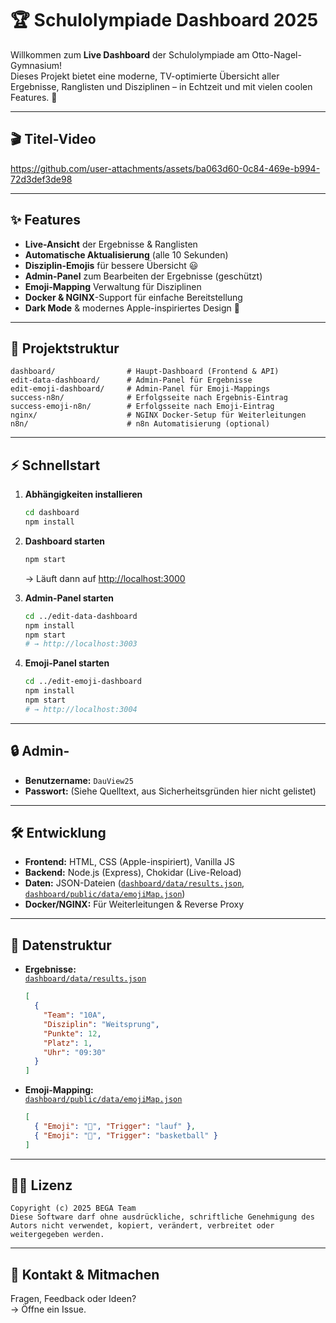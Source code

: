 # 🏆 Schulolympiade Dashboard 2025

Willkommen zum **Live Dashboard** der Schulolympiade am Otto-Nagel-Gymnasium!  
Dieses Projekt bietet eine moderne, TV-optimierte Übersicht aller Ergebnisse, Ranglisten und Disziplinen – in Echtzeit und mit vielen coolen Features. 🚀

---

## 🎬 Titel-Video

https://github.com/user-attachments/assets/ba063d60-0c84-469e-b994-72d3def3de98

---

## ✨ Features

- **Live-Ansicht** der Ergebnisse & Ranglisten  
- **Automatische Aktualisierung** (alle 10 Sekunden)
- **Disziplin-Emojis** für bessere Übersicht 😃
- **Admin-Panel** zum Bearbeiten der Ergebnisse (geschützt)
- **Emoji-Mapping** Verwaltung für Disziplinen
- **Docker & NGINX**-Support für einfache Bereitstellung
- **Dark Mode** & modernes Apple-inspiriertes Design 🌙

---

## 🚦 Projektstruktur

```
dashboard/                # Haupt-Dashboard (Frontend & API)
edit-data-dashboard/      # Admin-Panel für Ergebnisse
edit-emoji-dashboard/     # Admin-Panel für Emoji-Mappings
success-n8n/              # Erfolgsseite nach Ergebnis-Eintrag
success-emoji-n8n/        # Erfolgsseite nach Emoji-Eintrag
nginx/                    # NGINX Docker-Setup für Weiterleitungen
n8n/                      # n8n Automatisierung (optional)
```

---

## ⚡ Schnellstart

1. **Abhängigkeiten installieren**
   ```sh
   cd dashboard
   npm install
   ```

2. **Dashboard starten**
   ```sh
   npm start
   ```
   → Läuft dann auf [http://localhost:3000](http://localhost:3000)

3. **Admin-Panel starten**
   ```sh
   cd ../edit-data-dashboard
   npm install
   npm start
   # → http://localhost:3003
   ```

4. **Emoji-Panel starten**
   ```sh
   cd ../edit-emoji-dashboard
   npm install
   npm start
   # → http://localhost:3004
   ```

---

## 🔒 Admin-

- **Benutzername:** `DauView25`
- **Passwort:** (Siehe Quelltext, aus Sicherheitsgründen hier nicht gelistet)

---

## 🛠️ Entwicklung

- **Frontend:** HTML, CSS (Apple-inspiriert), Vanilla JS
- **Backend:** Node.js (Express), Chokidar (Live-Reload)
- **Daten:** JSON-Dateien ([`dashboard/data/results.json`](dashboard/data/results.json ), [`dashboard/public/data/emojiMap.json`](dashboard/public/data/emojiMap.json ))
- **Docker/NGINX:** Für Weiterleitungen & Reverse Proxy

---

## 📂 Datenstruktur

- **Ergebnisse:**  
  [`dashboard/data/results.json`](dashboard/data/results.json )
  ```json
  [
    {
      "Team": "10A",
      "Disziplin": "Weitsprung",
      "Punkte": 12,
      "Platz": 1,
      "Uhr": "09:30"
    }
  ]
  ```

- **Emoji-Mapping:**  
  [`dashboard/public/data/emojiMap.json`](dashboard/public/data/emojiMap.json )
  ```json
  [
    { "Emoji": "🏃", "Trigger": "lauf" },
    { "Emoji": "🏀", "Trigger": "basketball" }
  ]
  ```

---

## 👨‍💻 Lizenz

```
Copyright (c) 2025 BEGA Team
Diese Software darf ohne ausdrückliche, schriftliche Genehmigung des Autors nicht verwendet, kopiert, verändert, verbreitet oder weitergegeben werden.
```

---

## 💬 Kontakt & Mitmachen

Fragen, Feedback oder Ideen?  
-> Öffne ein Issue.
